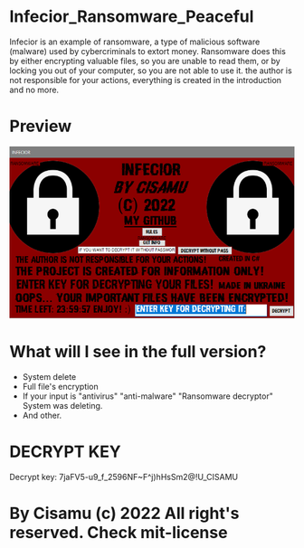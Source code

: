 # Infecior_Ransomware_Peaceful
Infecior is an example of ransomware, a type of malicious software (malware) used by cybercriminals to extort money. Ransomware does this by either encrypting valuable files, so you are unable to read them, or by locking you out of your computer, so you are not able to use it. the author is not responsible for your actions, everything is created in the introduction and no more.

# Preview

![Preview](https://github.com/cisamu123/Infecior_Ransomware_Peaceful/blob/main/Preview.png)

# What will I see in the full version?

* System delete
* Full file's encryption
* If your input is "antivirus" "anti-malware" "Ransomware decryptor" System was deleting.
* And other.

# DECRYPT KEY

Decrypt key: 7jaFV5-u9_f_2596NF~F^j)hHsSm2@!U_CISAMU

# By Cisamu (c) 2022 All right's reserved. Check mit-license
